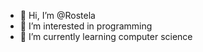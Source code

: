 - 👋 Hi, I’m @Rostela
- 👀 I’m interested in programming
- 🌱 I’m currently learning computer science

<!---
Rostela/Rostela is a ✨ special ✨ repository because its `README.md` (this file) appears on your GitHub profile.
You can click the Preview link to take a look at your changes.
--->
